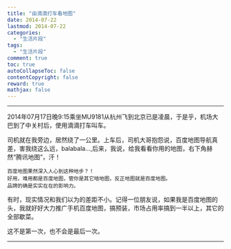 ```yaml
---
title: "由滴滴打车看地图"
date: 2014-07-22
lastmod: 2014-07-22
categories:
  - "生活片段"
tags:
  - "生活片段"
comment: true
toc: true
autoCollapseToc: false
contentCopyright: false
reward: true
mathjax: false
---
```

******

2014年07月17日晚9:15乘坐MU9181从杭州飞到北京已是凌晨，于是乎，机场大巴到了中关村后，使用滴滴打车叫车。


  司机就在我旁边，居然绕了一公里。上车后，司机大哥抱怨说，百度地图导航真差，害我绕这么远，balabala...,后来，我说，给我看看你用的地图，右下角赫然“腾讯地图”，汗！

```
百度地图果然深入人心到这种地步？！
好用，难用都是百度地图，管你是其它啥地图，反正地图就是百度地图。
品牌的确是实实在在的影响力。
```
   
   有时，现实情况和我们以为的差距不小。记得一位朋友说，如果我是百度地图的头，我就好好大力推广手机百度地图，搞预装，市场占用率搞到一半以上，其它的全部歇菜。
   
   这不是第一次，也不会是最后一次。
******
